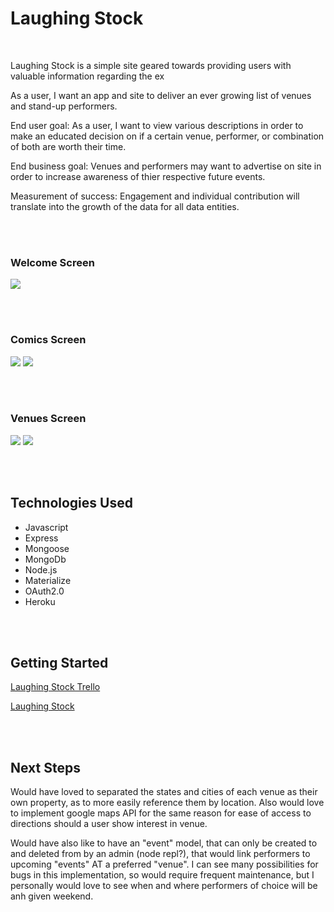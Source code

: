 # Laughing Stock

<br>


Laughing Stock is a simple site geared towards providing users with valuable information regarding the ex

As a user, I want an app and site to deliver an ever growing list of venues and stand-up performers.

End user goal: As a user, I want to view various descriptions in order to make an educated decision on if a certain venue, performer, or combination of both are worth their time.
 
End business goal: Venues and performers may want to advertise on site in order to increase awareness of thier respective future events.
 
Measurement of success: Engagement and individual contribution will translate into the growth of the data for all data entities.

<br>
<br>

### Welcome Screen
![](https://i.imgur.com/2h1m6Va.png)

<br>
<br>

### Comics Screen
![](https://i.imgur.com/15p4nha.png)
![](https://i.imgur.com/hemfvt9.png)

<br>
<br>

### Venues Screen
![](https://i.imgur.com/27VLIta.png)
![](https://i.imgur.com/oNiiRem.png)



<br>
<br>

## Technologies Used

* Javascript
* Express
* Mongoose
* MongoDb
* Node.js
* Materialize
* OAuth2.0
* Heroku

<br>
<br>

## Getting Started

[Laughing Stock Trello](https://trello.com/b/u1oYKd2W/laughing-stock)


[Laughing Stock](https://laughing-stock.herokuapp.com/)

<br>
<br>

## Next Steps
Would have loved to separated the states and cities of each venue as their own property, as to more easily reference them by location. Also would love to implement google maps API for the same reason for ease of access to directions should a user show interest in venue.

Would have also like to have an "event" model, that can only be created to and deleted from by an admin (node repl?), that would link performers to upcoming "events" AT a preferred "venue". I can see many possibilities for bugs in this implementation, so would require frequent maintenance, but I personally would love to see when and where performers of choice will be anh given weekend.

